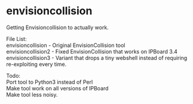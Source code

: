 # envisioncollision
Getting Envisioncollision to actually work.

File List:  
envisioncollision - Original EnvisionCollision tool  
envisioncollision2 - Fixed EnvisionCollision that works on IPBoard 3.4  
envisioncollision3 - Variant that drops a tiny webshell instead of requiring re-exploiting every time.  

Todo:  
Port tool to Python3 instead of Perl  
Make tool work on all versions of IPBoard  
Make tool less noisy.  
